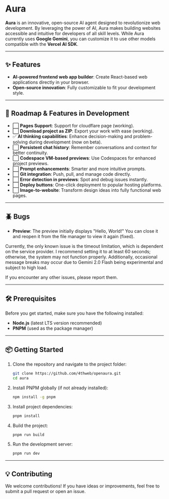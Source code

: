 # Aura

**Aura** is an innovative, open-source AI agent designed to revolutionize web development. By leveraging the power of AI, Aura makes building websites accessible and intuitive for developers of all skill levels. While Aura currently uses **Google Gemini**, you can customize it to use other models compatible with the **Vercel AI SDK**.

---

## ✨ Features

- **AI-powered frontend web app builder**: Create React-based web applications directly in your browser.
- **Open-source innovation**: Fully customizable to fit your development style.

---

## 🚀 Roadmap & Features in Development

- ⬜ **Pages Support**: Support for cloudflare page (working).
- ⬜ **Download project as ZIP**: Export your work with ease (working).
- ✅ **AI thinking capabilities**: Enhance decision-making and problem-solving during development (now on beta).
- ⬜ **Persistent chat history**: Remember conversations and context for better continuity.
- ⬜ **Codespace VM-based previews**: Use Codespaces for enhanced project previews.
- ⬜ **Prompt enhancements**: Smarter and more intuitive prompts.
- ⬜ **Git integration**: Push, pull, and manage code directly.
- ⬜ **Error detection in previews**: Spot and debug issues instantly.
- ⬜ **Deploy buttons**: One-click deployment to popular hosting platforms.
- ⬜ **Image-to-website**: Transform design ideas into fully functional web pages.

---

## 🪲 Bugs

- **Preview**: The preview initially displays "Hello, World!" You can close it and reopen it from the file manager to view it again (fixed).

Currently, the only known issue is the timeout limitation, which is dependent on the service provider. I recommend setting it to at least 60 seconds; otherwise, the system may not function properly. Additionally, occasional message breaks may occur due to Gemini 2.0 Flash being experimental and subject to high load.

If you encounter any other issues, please report them.

---

## 🛠 Prerequisites

Before you get started, make sure you have the following installed:

- **Node.js** (latest LTS version recommended)
- **PNPM** (used as the package manager)

---

## 📦 Getting Started

1. Clone the repository and navigate to the project folder:

   ```bash
   git clone https://github.com/4thweb/openaura.git
   cd aura
   ```

2. Install PNPM globally (if not already installed):

   ```bash
   npm install -g pnpm
   ```

3. Install project dependencies:

   ```bash
   pnpm install
   ```

4. Build the project:

   ```bash
   pnpm run build
   ```

5. Run the development server:

   ```bash
   pnpm run dev
   ```

---

## 💡 Contributing

We welcome contributions! If you have ideas or improvements, feel free to submit a pull request or open an issue.